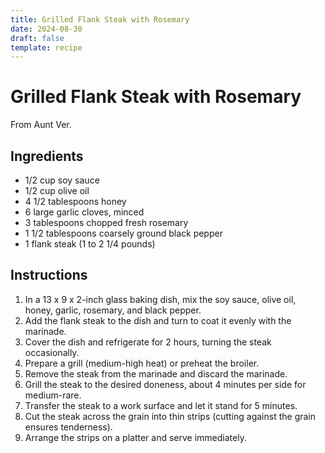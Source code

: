 ```yaml
---
title: Grilled Flank Steak with Rosemary
date: 2024-08-30
draft: false
template: recipe
---
```


# Grilled Flank Steak with Rosemary

From Aunt Ver.

## Ingredients

* 1/2 cup soy sauce
* 1/2 cup olive oil
* 4 1/2 tablespoons honey
* 6 large garlic cloves, minced
* 3 tablespoons chopped fresh rosemary
* 1 1/2 tablespoons coarsely ground black pepper
* 1 flank steak (1 to 2 1/4 pounds)

## Instructions

1. In a 13 x 9 x 2-inch glass baking dish, mix the soy sauce, olive oil, honey, garlic, rosemary, and black pepper.
2. Add the flank steak to the dish and turn to coat it evenly with the marinade.
3. Cover the dish and refrigerate for 2 hours, turning the steak occasionally.
4. Prepare a grill (medium-high heat) or preheat the broiler.
5. Remove the steak from the marinade and discard the marinade.
6. Grill the steak to the desired doneness, about 4 minutes per side for medium-rare.
7. Transfer the steak to a work surface and let it stand for 5 minutes.
8. Cut the steak across the grain into thin strips (cutting against the grain ensures tenderness).
9. Arrange the strips on a platter and serve immediately.
